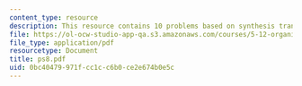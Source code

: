```yaml
---
content_type: resource
description: This resource contains 10 problems based on synthesis transformation.
file: https://ol-ocw-studio-app-qa.s3.amazonaws.com/courses/5-12-organic-chemistry-i-spring-2005/0bc40479971fcc1cc6b0ce2e674b0e5c_ps8.pdf
file_type: application/pdf
resourcetype: Document
title: ps8.pdf
uid: 0bc40479-971f-cc1c-c6b0-ce2e674b0e5c
---
```

